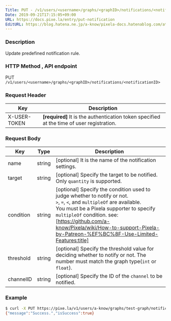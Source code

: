 ```yaml
---
Title: PUT - /v1/users/<username>/graphs/<graphID>/notifications/<notificationID>
Date: 2019-09-21T17:15:05+09:00
URL: https://docs.pixe.la/entry/put-notification
EditURL: https://blog.hatena.ne.jp/a-know/pixela-docs.hatenablog.com/atom/entry/26006613437578232
---
```


### Description
Update predefined notification rule.



### HTTP Method , API endpoint
<span class="badge badge-post">PUT</span> `/v1/users/<username>/graphs/<graphID>/notifications/<notificationID>`

### Request Header

|Key|Description|
|---|---|
|X-USER-TOKEN|**[required]** It is the authentication token specified at the time of user registration.|

### Request Body

|Key|Type|Description|
|---|---|---|
|name|string|[optional] It is the name of the notification settings.|
|target|string|[optional] Specify the target to be notified.<br> Only `quantity` is supported.|
|condition|string|[optional] Specify the condition used to judge whether to notify or not.<br>`>`, `=`, `<`, and `multipleOf` are available.<br>You must be a Pixela supporter to specify `multipleOf` condition. see: [https://github.com/a-know/Pixela/wiki/How-to-support-Pixela-by-Patreon-%EF%BC%8F-Use-Limited-Features:title]|
|threshold|string|[optional] Specify the threshold value for deciding whether to notify or not. The number must match the graph type(`int` or `float`).|
|channelID|string|[optional] Specify the ID of the `channel` to be notified.|

### Example

```sh
$ curl -X PUT https://pixe.la/v1/users/a-know/graphs/test-graph/notifications/my-notify-rule -H 'X-USER-TOKEN:thisissecret' -d '{"id":"my-notification-rule","name":"my notification rule","target":"quantity","condition":">","threshold":"5","channelID":"my-channel"}'
{"message":"Success.","isSuccess":true}
```
